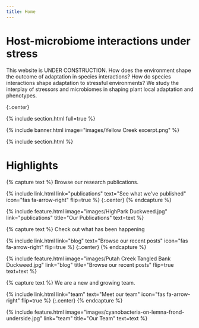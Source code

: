 ```yaml
---
title: Home
---
```


# Host-microbiome interactions under stress

This website is UNDER CONSTRUCTION. 
How does the environment shape the outcome of adaptation in species interactions? 
How do species interactions shape adaptation to stressful environments? 
We study the interplay of stressors and microbiomes in shaping plant local adaptation and phenotypes.
<!-- 
{%
  include link.html
  type="github"
  icon=""
  text="See the template on GitHub"
  link="greenelab/lab-website-template"
  style="button"
%}
{%
  include link.html
  type="docs"
  icon=""
  text="See the documentation"
  link="https://github.com/greenelab/lab-website-template/wiki"
  style="button"
%}
 -->
 
{:.center}

{% include section.html full=true %}

{% include banner.html image="images/Yellow Creek excerpt.png" %}

{% include section.html %}

# Highlights

{% capture text %}
Browse our research publications.

{%
  include link.html
  link="publications"
  text="See what we've published"
  icon="fas fa-arrow-right"
  flip=true
%}
{:.center}
{% endcapture %}

{%
  include feature.html
  image="images/HighPark Duckweed.jpg"
  link="publications"
  title="Our Publications"
  text=text
%}

{% capture text %}
Check out what has been happening 

{%
  include link.html
  link="blog"
  text="Browse our recent posts"
  icon="fas fa-arrow-right"
  flip=true
%}
{:.center}
{% endcapture %}

{%
  include feature.html
  image="images/Putah Creek Tangled Bank Duckweed.jpg"
  link="blog"
  title="Browse our recent posts"
  flip=true
  text=text
%}


{% capture text %}
We are a new and growing team.

{%
  include link.html
  link="team"
  text="Meet our team"
  icon="fas fa-arrow-right"
  flip=true
%}
{:.center}
{% endcapture %}

{%
  include feature.html
  image="images/cyanobacteria-on-lemna-frond-underside.jpg"
  link="team"
  title="Our Team"
  text=text
%}


